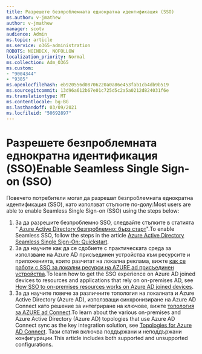```yaml
---
title: Разрешете безпроблемната еднократна идентификация (SSO)
ms.author: v-jmathew
author: v-jmathew
manager: scotv
audience: Admin
ms.topic: article
ms.service: o365-administration
ROBOTS: NOINDEX, NOFOLLOW
localization_priority: Normal
ms.collection: Adm_O365
ms.custom:
- "9004344"
- "9385"
ms.openlocfilehash: eb920556d08706220a0a86e453fab1cb4db9b519
ms.sourcegitcommit: 13d96a612b67e01c725d5c2a5a0212d824031f6e
ms.translationtype: MT
ms.contentlocale: bg-BG
ms.lasthandoff: 03/09/2021
ms.locfileid: "50692897"
---
```

# <a name="enable-seamless-single-sign-on-sso"></a><span data-ttu-id="d0a6c-102">Разрешете безпроблемната еднократна идентификация (SSO)</span><span class="sxs-lookup"><span data-stu-id="d0a6c-102">Enable Seamless Single Sign-on (SSO)</span></span>

<span data-ttu-id="d0a6c-103">Повечето потребители могат да разрешат безпроблемната еднократна идентификация (SSO), като използват стъпките по-долу:</span><span class="sxs-lookup"><span data-stu-id="d0a6c-103">Most users are able to enable Seamless Single Sign-on (SSO) using the steps below:</span></span>

1. <span data-ttu-id="d0a6c-104">За да разрешите безпроблемно SSO, следвайте стъпките в статията " [Azure Active Directory безпроблемно: бърз старт](https://docs.microsoft.com/azure/active-directory/hybrid/how-to-connect-sso-quick-start)".</span><span class="sxs-lookup"><span data-stu-id="d0a6c-104">To enable Seamless SSO, follow the steps in the article [Azure Active Directory Seamless Single Sign-On: Quickstart](https://docs.microsoft.com/azure/active-directory/hybrid/how-to-connect-sso-quick-start).</span></span>
2. <span data-ttu-id="d0a6c-105">За да научите как да се сдобиете с практическата среда за използване на Azure AD присъединен устройства към ресурсите и приложенията, които разчитат на локална реклама, вижте [как се работи с SSO за локални ресурси на AZURE ad присъединен устройства](https://docs.microsoft.com/azure/active-directory/devices/azuread-join-sso).</span><span class="sxs-lookup"><span data-stu-id="d0a6c-105">To learn how to get the SSO experience on Azure AD joined devices to resources and applications that rely on on-premises AD, see [How SSO to on-premises resources works on Azure AD joined devices](https://docs.microsoft.com/azure/active-directory/devices/azuread-join-sso).</span></span>
3. <span data-ttu-id="d0a6c-106">За да научите повече за различните топология на локалната и Azure Active Directory (Azure AD), използващи синхронизиране на Azure AD Connect като решение за интегриране на ключове, вижте [топология за AZURE ad Connect](https://docs.microsoft.com/azure/active-directory/hybrid/plan-connect-topologies).</span><span class="sxs-lookup"><span data-stu-id="d0a6c-106">To learn about the various on-premises and Azure Active Directory (Azure AD) topologies that use Azure AD Connect sync as the key integration solution, see [Topologies for Azure AD Connect](https://docs.microsoft.com/azure/active-directory/hybrid/plan-connect-topologies).</span></span> <span data-ttu-id="d0a6c-107">Тази статия включва поддържани и неподдържани конфигурации.</span><span class="sxs-lookup"><span data-stu-id="d0a6c-107">This article includes both supported and unsupported configurations.</span></span>
